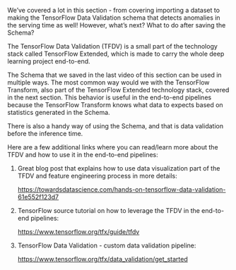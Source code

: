 We’ve covered a lot in this section - from covering importing a dataset to making the TensorFlow Data Validation schema that detects anomalies in the serving time as well!
However, what’s next? What to do after saving the Schema?


The TensorFlow Data Validation (TFDV) is a small part of the technology stack called TensorFlow Extended, which is made to carry the whole deep learning project end-to-end.


The Schema that we saved in the last video of this section can be used in multiple ways. The most common way would we with the TensorFlow Transform, also part of the TensorFlow Extended technology stack, covered in the next section. This behavior is useful in the end-to-end pipelines because the TensorFlow Transform knows what data to expects based on statistics generated in the Schema.


There is also a handy way of using the Schema, and that is data validation before the inference time.


Here are a few additional links where you can read/learn more about the TFDV and how to use it in the end-to-end pipelines:


1. Great blog post that explains how to use data visualization part of the TFDV and feature engineering process in more details:

    https://towardsdatascience.com/hands-on-tensorflow-data-validation-61e552f123d7


2. TensorFlow source tutorial on how to leverage the TFDV in the end-to-end pipelines:

    https://www.tensorflow.org/tfx/guide/tfdv


3. TensorFlow Data Validation - custom data validation pipeline:

    https://www.tensorflow.org/tfx/data_validation/get_started
